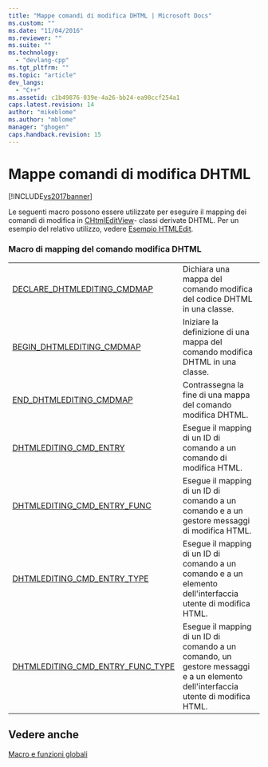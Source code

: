 ```yaml
---
title: "Mappe comandi di modifica DHTML | Microsoft Docs"
ms.custom: ""
ms.date: "11/04/2016"
ms.reviewer: ""
ms.suite: ""
ms.technology: 
  - "devlang-cpp"
ms.tgt_pltfrm: ""
ms.topic: "article"
dev_langs: 
  - "C++"
ms.assetid: c1b49876-039e-4a26-bb24-ea98ccf254a1
caps.latest.revision: 14
author: "mikeblome"
ms.author: "mblome"
manager: "ghogen"
caps.handback.revision: 15
---
```

# Mappe comandi di modifica DHTML
[!INCLUDE[vs2017banner](../../assembler/inline/includes/vs2017banner.md)]

Le seguenti macro possono essere utilizzate per eseguire il mapping dei comandi di modifica in [CHtmlEditView](../../mfc/reference/chtmleditview-class.md)\- classi derivate DHTML.  Per un esempio del relativo utilizzo, vedere [Esempio HTMLEdit](../../top/visual-cpp-samples.md).  
  
### Macro di mapping del comando modifica DHTML  
  
|||  
|-|-|  
|[DECLARE\_DHTMLEDITING\_CMDMAP](../Topic/DECLARE_DHTMLEDITING_CMDMAP.md)|Dichiara una mappa del comando modifica del codice DHTML in una classe.|  
|[BEGIN\_DHTMLEDITING\_CMDMAP](../Topic/BEGIN_DHTMLEDITING_CMDMAP.md)|Iniziare la definizione di una mappa del comando modifica DHTML in una classe.|  
|[END\_DHTMLEDITING\_CMDMAP](../Topic/END_DHTMLEDITING_CMDMAP.md)|Contrassegna la fine di una mappa del comando modifica DHTML.|  
|[DHTMLEDITING\_CMD\_ENTRY](../Topic/DHTMLEDITING_CMD_ENTRY.md)|Esegue il mapping di un ID di comando a un comando di modifica HTML.|  
|[DHTMLEDITING\_CMD\_ENTRY\_FUNC](../Topic/DHTMLEDITING_CMD_ENTRY_FUNC.md)|Esegue il mapping di un ID di comando a un comando e a un gestore messaggi di modifica HTML.|  
|[DHTMLEDITING\_CMD\_ENTRY\_TYPE](../Topic/DHTMLEDITING_CMD_ENTRY_TYPE.md)|Esegue il mapping di un ID di comando a un comando e a un elemento dell'interfaccia utente di modifica HTML.|  
|[DHTMLEDITING\_CMD\_ENTRY\_FUNC\_TYPE](../Topic/DHTMLEDITING_CMD_ENTRY_FUNC_TYPE.md)|Esegue il mapping di un ID di comando a un comando, un gestore messaggi e a un elemento dell'interfaccia utente di modifica HTML.|  
  
## Vedere anche  
 [Macro e funzioni globali](../../mfc/reference/mfc-macros-and-globals.md)